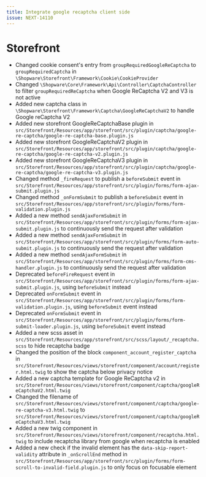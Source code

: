 ```yaml
---
title: Integrate google recaptcha client side
issue: NEXT-14110
---
```

# Storefront
* Changed cookie consent's entry from `groupRequiredGoogleReCaptcha` to `groupRequiredCaptcha` in `\Shopware\Storefront\Framework\Cookie\CookieProvider` 
* Changed `\Shopware\Core\Framework\Api\Controller\CaptchaController` to filter `groupRequiredReCaptcha` when Google ReCaptcha V2 and V3 is not active
* Added new captcha class in `\Shopware\Storefront\Framework\Captcha\GoogleReCaptchaV2` to handle Google reCaptcha V2
* Added new storefront GoogleReCaptchaBase plugin in `src/Storefront/Resources/app/storefront/src/plugin/captcha/google-re-captcha/google-re-captcha-base.plugin.js`
* Added new storefront GoogleReCaptchaV2 plugin in `src/Storefront/Resources/app/storefront/src/plugin/captcha/google-re-captcha/google-re-captcha-v2.plugin.js`
* Added new storefront GoogleReCaptchaV3 plugin in `src/Storefront/Resources/app/storefront/src/plugin/captcha/google-re-captcha/google-re-captcha-v3.plugin.js`
* Changed method `_fireRequest` to publish a `beforeSubmit` event in `src/Storefront/Resources/app/storefront/src/plugin/forms/form-ajax-submit.plugin.js`
* Changed method `_onFormSubmit` to publish a `beforeSubmit` event in `src/Storefront/Resources/app/storefront/src/plugin/forms/form-validation.plugin.js`
* Added a new method `sendAjaxFormSubmit` in `src/Storefront/Resources/app/storefront/src/plugin/forms/form-ajax-submit.plugin.js` to continuously send the request after validation
* Added a new method `sendAjaxFormSubmit` in `src/Storefront/Resources/app/storefront/src/plugin/forms/form-auto-submit.plugin.js` to continuously send the request after validation
* Added a new method `sendAjaxFormSubmit` in `src/Storefront/Resources/app/storefront/src/plugin/forms/form-cms-handler.plugin.js` to continuously send the request after validation
* Deprecated `beforeFireRequest` event in `src/Storefront/Resources/app/storefront/src/plugin/forms/form-ajax-submit.plugin.js`, using `beforeSubmit` instead
* Deprecated `onFormSubmit` event in `src/Storefront/Resources/app/storefront/src/plugin/forms/form-validation.plugin.js`, using `beforeSubmit` event instead
* Deprecated `onFormSubmit` event in `src/Storefront/Resources/app/storefront/src/plugin/forms/form-submit-loader.plugin.js`, using `beforeSubmit` event instead
* Added a new scss asset in `src/Storefront/Resources/app/storefront/src/scss/layout/_recaptcha.scss` to hide recaptcha badge
* Changed the position of the block `component_account_register_captcha` in `src/Storefront/Resources/views/storefront/component/account/register.html.twig` to show the captcha below privacy notice
* Added a new captcha template for Google ReCaptcha v2 in `src/Storefront/Resources/views/storefront/component/captcha/googleReCaptchaV2.html.twig`
* Changed the filename of `src/Storefront/Resources/views/storefront/component/captcha/google-re-captcha-v3.html.twig` to `src/Storefront/Resources/views/storefront/component/captcha/googleReCaptchaV3.html.twig`
* Added a new twig component in `src/Storefront/Resources/views/storefront/component/recaptcha.html.twig` to include recaptcha library from google when recaptcha is enabled
* Added a new check if the invalid element has the `data-skip-report-validity` attribute in `_onScrollEnd` method in `src/Storefront/Resources/app/storefront/src/plugin/forms/form-scroll-to-invalid-field.plugin.js` to only focus on focusable element
